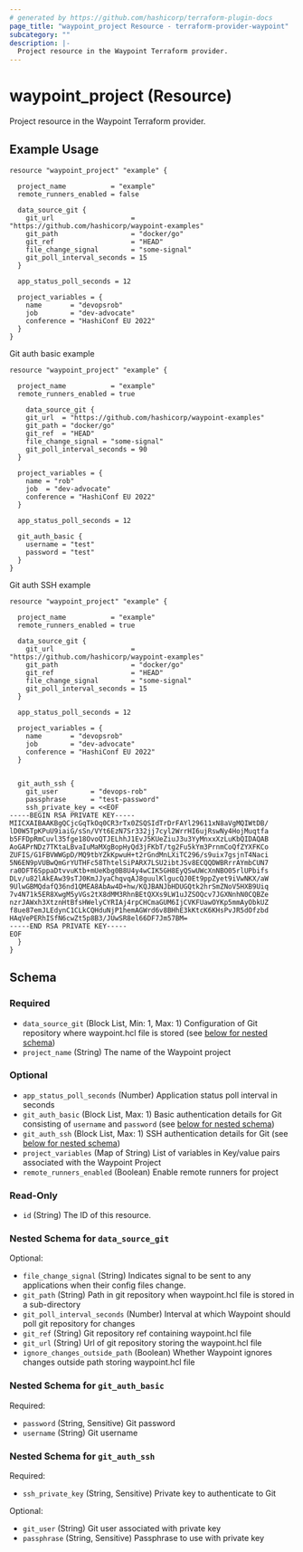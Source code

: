 ```yaml
---
# generated by https://github.com/hashicorp/terraform-plugin-docs
page_title: "waypoint_project Resource - terraform-provider-waypoint"
subcategory: ""
description: |-
  Project resource in the Waypoint Terraform provider.
---
```


# waypoint_project (Resource)

Project resource in the Waypoint Terraform provider.

## Example Usage

```hcl
resource "waypoint_project" "example" {

  project_name           = "example"
  remote_runners_enabled = false

  data_source_git {
    git_url                   = "https://github.com/hashicorp/waypoint-examples"
    git_path                  = "docker/go"
    git_ref                   = "HEAD"
    file_change_signal        = "some-signal"
    git_poll_interval_seconds = 15
  }

  app_status_poll_seconds = 12

  project_variables = {
    name       = "devopsrob"
    job        = "dev-advocate"
    conference = "HashiConf EU 2022"
  }
}
```

Git auth basic example
```hcl
resource "waypoint_project" "example" {

  project_name           = "example"
  remote_runners_enabled = true
  
	data_source_git {
    git_url  = "https://github.com/hashicorp/waypoint-examples"
    git_path = "docker/go"
    git_ref  = "HEAD"
    file_change_signal = "some-signal"
    git_poll_interval_seconds = 90
  }

  project_variables = {
    name = "rob"
    job  = "dev-advocate"
    conference = "HashiConf EU 2022"
  }

  app_status_poll_seconds = 12

  git_auth_basic {
  	username = "test" 
    password = "test" 
  }
}
```

Git auth SSH example
```hcl
resource "waypoint_project" "example" {

  project_name           = "example"
  remote_runners_enabled = true

  data_source_git {
    git_url                   = "https://github.com/hashicorp/waypoint-examples"
    git_path                  = "docker/go"
    git_ref                   = "HEAD"
    file_change_signal        = "some-signal"
    git_poll_interval_seconds = 15
  }

  app_status_poll_seconds = 12

  project_variables = {
    name       = "devopsrob"
    job        = "dev-advocate"
    conference = "HashiConf EU 2022"
  }


  git_auth_ssh {
    git_user        = "devops-rob"
    passphrase      = "test-password"
    ssh_private_key = <<EOF
-----BEGIN RSA PRIVATE KEY-----
MIICXAIBAAKBgQCjcGqTkOq0CR3rTx0ZSQSIdTrDrFAYl29611xN8aVgMQIWtDB/
lD0W5TpKPuU9iaiG/sSn/VYt6EzN7Sr332jj7cyl2WrrHI6ujRswNy4HojMuqtfa
b5FFDpRmCuvl35fge18OvoQTJELhhJ1EvJ5KUeZiuJ3u3YyMnxxXzLuKbQIDAQAB
AoGAPrNDz7TKtaLBvaIuMaMXgBopHyQd3jFKbT/tg2Fu5kYm3PrnmCoQfZYXFKCo
ZUFIS/G1FBVWWGpD/MQ9tbYZkKpwuH+t2rGndMnLXiTC296/s9uix7gsjnT4Naci
5N6EN9pVUBwQmGrYUTHFc58ThtelSiPARX7LSU2ibtJSv8ECQQDWBRrrAYmbCUN7
ra0DFT6SppaDtvvuKtb+mUeKbg0B8U4y4wCIK5GH8EyQSwUWcXnNBO05rlUPbifs
DLv/u82lAkEAw39sTJ0KmJJyaChqvqAJ8guulKlgucQJ0Et9ppZyet9iVwNKX/aW
9UlwGBMQdafQ36nd1QMEA8AbAw4D+hw/KQJBANJbHDUGQtk2hrSmZNoV5HXB9Uiq
7v4N71k5ER8XwgM5yVGs2tX8dMM3RhnBEtQXXs9LW1uJZSOQcv7JGXNnhN0CQBZe
nzrJAWxh3XtznHtBfsHWelyCYRIAj4rpCHCmaGUM6IjCVKFUawOYKp5mmAyObkUZ
f8ue87emJLEdynC1CLkCQHduNjP1hemAGWrd6v8BHhE3kKtcK6KHsPvJR5dOfzbd
HAqVePERhISfN6cwZt5p8B3/JUwSR8el66DF7Jm57BM=
-----END RSA PRIVATE KEY-----
EOF
  }
}
```

<!-- schema generated by tfplugindocs -->
## Schema

### Required

- `data_source_git` (Block List, Min: 1, Max: 1) Configuration of Git repository where waypoint.hcl file is stored (see [below for nested schema](#nestedblock--data_source_git))
- `project_name` (String) The name of the Waypoint project

### Optional

- `app_status_poll_seconds` (Number) Application status poll interval in seconds
- `git_auth_basic` (Block List, Max: 1) Basic authentication details for Git consisting of `username` and `password` (see [below for nested schema](#nestedblock--git_auth_basic))
- `git_auth_ssh` (Block List, Max: 1) SSH authentication details for Git (see [below for nested schema](#nestedblock--git_auth_ssh))
- `project_variables` (Map of String) List of variables in Key/value pairs associated with the Waypoint Project
- `remote_runners_enabled` (Boolean) Enable remote runners for project

### Read-Only

- `id` (String) The ID of this resource.

<a id="nestedblock--data_source_git"></a>
### Nested Schema for `data_source_git`

Optional:

- `file_change_signal` (String) Indicates signal to be sent to any applications when their config files change.
- `git_path` (String) Path in git repository when waypoint.hcl file is stored in a sub-directory
- `git_poll_interval_seconds` (Number) Interval at which Waypoint should poll git repository for changes
- `git_ref` (String) Git repository ref containing waypoint.hcl file
- `git_url` (String) Url of git repository storing the waypoint.hcl file
- `ignore_changes_outside_path` (Boolean) Whether Waypoint ignores changes outside path storing waypoint.hcl file


<a id="nestedblock--git_auth_basic"></a>
### Nested Schema for `git_auth_basic`

Required:

- `password` (String, Sensitive) Git password
- `username` (String) Git username


<a id="nestedblock--git_auth_ssh"></a>
### Nested Schema for `git_auth_ssh`

Required:

- `ssh_private_key` (String, Sensitive) Private key to authenticate to Git

Optional:

- `git_user` (String) Git user associated with private key
- `passphrase` (String, Sensitive) Passphrase to use with private key


